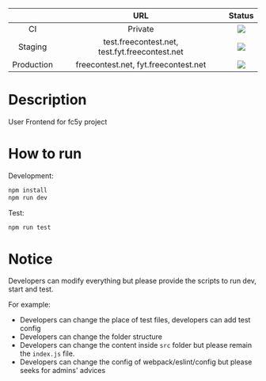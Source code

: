 |            |                      URL                       |                                                  Status                                                  |
| :--------: | :--------------------------------------------: | :------------------------------------------------------------------------------------------------------: |
|     CI     |                    Private                     |       ![](https://dev.azure.com/fc5y/test/_apis/build/status/main/fc5y.user-fe?branchName=master)        |
|  Staging   | test.freecontest.net, test.fyt.freecontest.net | ![](https://vsrm.dev.azure.com/fc5y/_apis/public/Release/badge/5733aefa-7440-4173-9990-437724df1c84/4/5) |
| Production |      freecontest.net, fyt.freecontest.net      | ![](https://vsrm.dev.azure.com/fc5y/_apis/public/Release/badge/5733aefa-7440-4173-9990-437724df1c84/4/6) |

# Description

User Frontend for fc5y project

# How to run

Development:

```sh
npm install
npm run dev
```

Test:

```sh
npm run test
```

# Notice

Developers can modify everything but please provide the scripts to run dev, start and test.

For example:

- Developers can change the place of test files, developers can add test config
- Developers can change the folder structure
- Developers can change the content inside `src` folder but please remain the `index.js` file.
- Developers can change the config of webpack/eslint/config but please seeks for admins' advices
